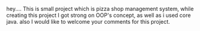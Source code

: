 hey....
  This is small project which is pizza shop management system, while creating this project I got strong on OOP's concept, as well as i used core java. also I would like to welcome your comments for this project.
